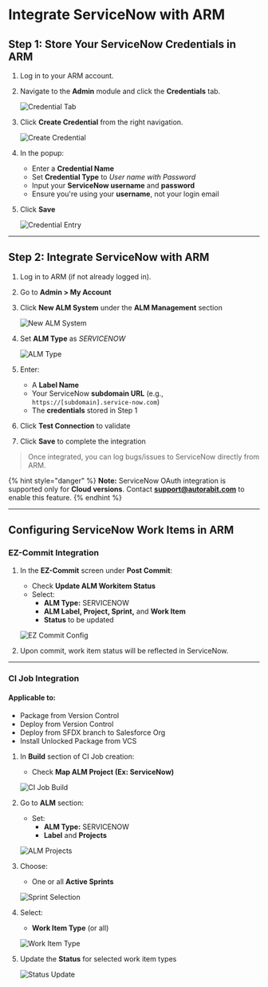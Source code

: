 # Integrate ServiceNow with ARM

## Step 1: Store Your ServiceNow Credentials in ARM

1. Log in to your ARM account.
2.  Navigate to the **Admin** module and click the **Credentials** tab.

    ![Credential Tab](<../../../.gitbook/assets/image (900).png>)
3.  Click **Create Credential** from the right navigation.

    ![Create Credential](<../../../.gitbook/assets/image (901).png>)
4. In the popup:
   * Enter a **Credential Name**
   * Set **Credential Type** to _User name with Password_
   * Input your **ServiceNow username** and **password**
   * Ensure you're using your **username**, not your login email
5.  Click **Save**

    ![Credential Entry](<../../../.gitbook/assets/image (902).png>)

***

## Step 2: Integrate ServiceNow with ARM

1. Log in to ARM (if not already logged in).
2. Go to **Admin > My Account**
3.  Click **New ALM System** under the **ALM Management** section

    ![New ALM System](<../../../.gitbook/assets/image (903).png>)
4.  Set **ALM Type** as _SERVICENOW_

    ![ALM Type](<../../../.gitbook/assets/image (904).png>)
5. Enter:
   * A **Label Name**
   * Your ServiceNow **subdomain URL** (e.g., `https://[subdomain].service-now.com`)
   * The **credentials** stored in Step 1
6. Click **Test Connection** to validate
7. Click **Save** to complete the integration

> Once integrated, you can log bugs/issues to ServiceNow directly from ARM.

{% hint style="danger" %}
**Note:** ServiceNow OAuth integration is supported only for **Cloud versions**. Contact **support@autorabit.com** to enable this feature.
{% endhint %}

***

## Configuring ServiceNow Work Items in ARM

### EZ-Commit Integration

1.  In the **EZ-Commit** screen under **Post Commit**:

    * Check **Update ALM Workitem Status**
    * Select:
      * **ALM Type:** SERVICENOW
      * **ALM Label, Project, Sprint,** and **Work Item**
      * **Status** to be updated

    ![EZ Commit Config](<../../../.gitbook/assets/image (905).png>)
2. Upon commit, work item status will be reflected in ServiceNow.

***

### CI Job Integration

#### Applicable to:

* Package from Version Control
* Deploy from Version Control
* Deploy from SFDX branch to Salesforce Org
* Install Unlocked Package from VCS

1.  In **Build** section of CI Job creation:

    * Check **Map ALM Project (Ex: ServiceNow)**

    ![CI Job Build](<../../../.gitbook/assets/image (906).png>)
2.  Go to **ALM** section:

    * Set:
      * **ALM Type:** SERVICENOW
      * **Label** and **Projects**

    ![ALM Projects](<../../../.gitbook/assets/image (907).png>)
3.  Choose:

    * One or all **Active Sprints**

    ![Sprint Selection](<../../../.gitbook/assets/image (908).png>)
4.  Select:

    * **Work Item Type** (or all)

    ![Work Item Type](<../../../.gitbook/assets/image (909).png>)
5.  Update the **Status** for selected work item types

    ![Status Update](<../../../.gitbook/assets/image (910).png>)
